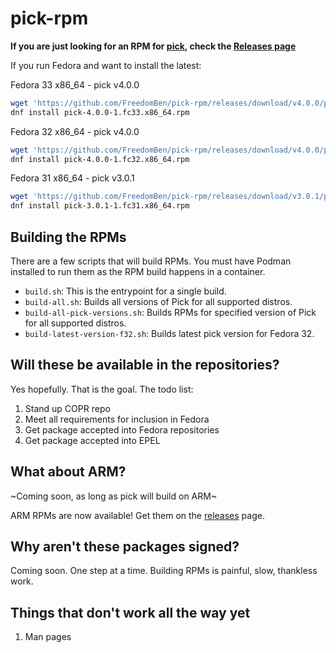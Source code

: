 # pick-rpm

**If you are just looking for an RPM for [pick](https://github.com/mptre/pick), check the [Releases page](https://github.com/FreedomBen/pick-rpm/releases)**

If you run Fedora and want to install the latest:

Fedora 33 x86_64 - pick v4.0.0

```bash
wget 'https://github.com/FreedomBen/pick-rpm/releases/download/v4.0.0/pick-4.0.0-1.fc33.x86_64.rpm'
dnf install pick-4.0.0-1.fc33.x86_64.rpm
```

Fedora 32 x86_64 - pick v4.0.0

```bash
wget 'https://github.com/FreedomBen/pick-rpm/releases/download/v4.0.0/pick-4.0.0-1.fc32.x86_64.rpm'
dnf install pick-4.0.0-1.fc32.x86_64.rpm
```

Fedora 31 x86_64 - pick v3.0.1

```bash
wget 'https://github.com/FreedomBen/pick-rpm/releases/download/v3.0.1/pick-3.0.1-1.fc31.x86_64.rpm'
dnf install pick-3.0.1-1.fc31.x86_64.rpm
```

## Building the RPMs

There are a few scripts that will build RPMs.  You must have Podman installed to run them as the RPM build happens in a container.

* `build.sh`:  This is the entrypoint for a single build.
* `build-all.sh`:  Builds all versions of Pick for all supported distros.
* `build-all-pick-versions.sh`:  Builds RPMs for specified version of Pick for all supported distros.
* `build-latest-version-f32.sh`:  Builds latest pick version for Fedora 32.

## Will these be available in the repositories?

Yes hopefully.  That is the goal.  The todo list:

1.  Stand up COPR repo
1.  Meet all requirements for inclusion in Fedora
1.  Get package accepted into Fedora repositories
1.  Get package accepted into EPEL

## What about ARM?

~Coming soon, as long as pick will build on ARM~

ARM RPMs are now available!  Get them on the [releases](https://github.com/FreedomBen/pick-rpm/releases) page.

## Why aren't these packages signed?

Coming soon.  One step at a time.  Building RPMs is painful, slow, thankless work.

## Things that don't work all the way yet

1.  Man pages
